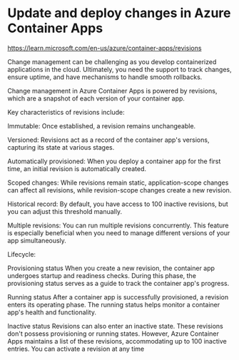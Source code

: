 # Update and deploy changes in Azure Container Apps

https://learn.microsoft.com/en-us/azure/container-apps/revisions

Change management can be challenging as you develop containerized applications in the cloud. Ultimately, you need the support to track changes, ensure uptime, and have mechanisms to handle smooth rollbacks.

Change management in Azure Container Apps is powered by revisions, which are a snapshot of each version of your container app.

Key characteristics of revisions include:

Immutable:
Once established, a revision remains unchangeable.

Versioned: 
Revisions act as a record of the container app's versions, capturing its state at various stages.

Automatically provisioned: 
When you deploy a container app for the first time, an initial revision is automatically created.

Scoped changes: 
While revisions remain static, application-scope changes can affect all revisions, while revision-scope changes create a new revision.

Historical record: 
By default, you have access to 100 inactive revisions, but you can adjust this threshold manually.

Multiple revisions: 
You can run multiple revisions concurrently. This feature is especially beneficial when you need to manage different versions of your app simultaneously.



Lifecycle:

Provisioning status
When you create a new revision, the container app undergoes startup and readiness checks. During this phase, the provisioning status serves as a guide to track the container app's progress.


Running status
After a container app is successfully provisioned, a revision enters its operating phase. The running status helps monitor a container app's health and functionality.

Inactive status
Revisions can also enter an inactive state. These revisions don't possess provisioning or running states. However, Azure Container Apps maintains a list of these revisions, accommodating up to 100 inactive entries. You can activate a revision at any time